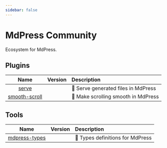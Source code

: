 ```yaml
---
sidebar: false
---
```


# MdPress Community

Ecosystem for MdPress.

## Plugins

|                   Name                    |                    Version                    | Description                                       |
| :---------------------------------------: | :-------------------------------------------: | :------------------------------------------------ |
|         [serve](plugins/serve.md)         |     <NpmLink pkg="mdpress-plugin-serve"/>     | :key: Serve generated files in MdPress            |
| [smooth-scroll](plugins/smooth-scroll.md) | <NpmLink pkg="mdpress-plugin-smooth-scroll"/> | :roller_coaster: Make scrolling smooth in MdPress |

## Tools

|              Name               |            Version             | Description                               |
| :-----------------------------: | :----------------------------: | :---------------------------------------- |
| [mdpress-types](tools/types.md) | <NpmLink pkg="mdpress-types"/> | :palm_tree: Types definitions for MdPress |
